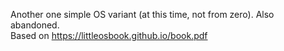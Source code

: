 Another one simple OS variant (at this time, not from zero). Also abandoned. \
Based on https://littleosbook.github.io/book.pdf
